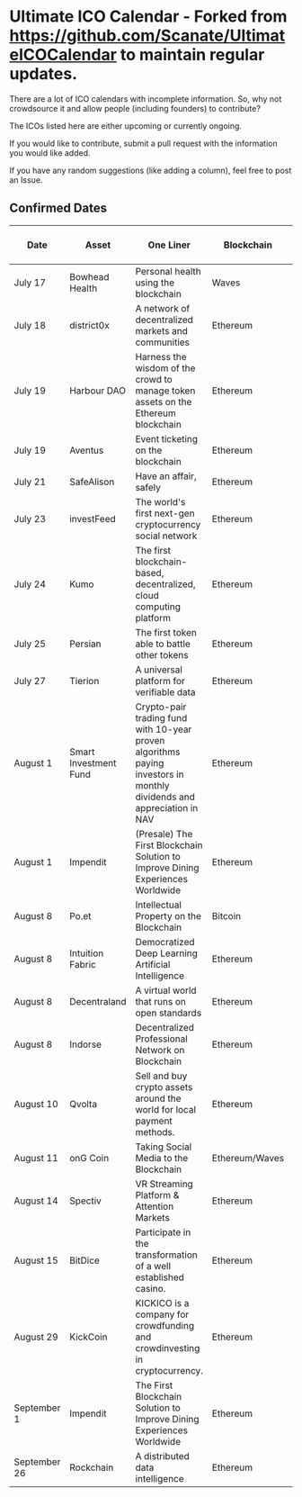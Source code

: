 # Ultimate ICO Calendar - Forked from https://github.com/Scanate/UltimateICOCalendar to maintain regular updates.

There are a lot of ICO calendars with incomplete information. So, why not crowdsource it and allow people (including founders) to contribute?

The ICOs listed here are either upcoming or currently ongoing.

If you would like to contribute, submit a pull request with the information you would like added.

If you have any random suggestions (like adding a column), feel free to post an Issue.

## Confirmed Dates

| Date  | Asset | One Liner | Blockchain | Website | Slack Invite Link | Reddit | Twitter
| ------------- | ------------- | ------------- | ------------- | ------------- | ------------- | ------------- | ------------- |
| July 17 | Bowhead Health |Personal health using the blockchain | Waves | [Link](https://www.bowheadhealth.com/) | [Link](https://bowhead-slack.herokuapp.com/) | [Link](https://www.reddit.com/r/bowhead/) | [Link](https://twitter.com/bowheadhealth) |
| July 18 | district0x | A network of decentralized markets and communities | Ethereum | [Link](https://district0x.io/) | [Link](https://district0x-slack.herokuapp.com/) | | [Link](https://twitter.com/district0x) |
| July 19 | Harbour DAO |Harness the wisdom of the crowd to manage token assets on the Ethereum blockchain | Ethereum | [Link](https://harbour.tokenate.io/) | [Link](https://harbourdao.herokuapp.com/) | [Link](https://www.reddit.com/r/HarbourDao/) | [Link](https://twitter.com/HarbourDao) |
| July 19 | Aventus | Event ticketing on the blockchain | Ethereum | [Link](https://aventus.io/) | [Link](https://slack.aventus.io/) | [Link](https://www.reddit.com/r/aventus/) | [Link](https://twitter.com/AventusSystems) |
| July 21 | SafeAlison | Have an affair, safely | Ethereum | [Link](https://safealison.com/) | | | [Link](https://twitter.com/SafealisonSafe) |
| July 23 | investFeed | The world's first next-gen cryptocurrency social network| Ethereum | [Link](https://tokensale.investfeed.com/) | [Link](https://join.slack.com/t/investfeed/shared_invite/MjEzMzg1NTc0MTYxLTE1MDAzMTkxOTYtNGE0MzFhOTI5Yg) | [Link](https://www.reddit.com/r/investFeedOfficial/) | [Link](https://twitter.com/investfeed) |
| July 24 | Kumo | The first blockchain-based, decentralized, cloud computing platform| Ethereum | [Link](https://www.kumocoin.com/) | | | |
| July 25 | Persian | The first token able to battle other tokens| Ethereum | [Link](http://persian.brainmote.com.s3-website.eu-central-1.amazonaws.com) |  |  | [Link](https://twitter.com/persian_token) |
| July 27 | Tierion | A universal platform for verifiable data | Ethereum | [Link](https://goo.gl/C66Yzk) |  | [Link](https://www.reddit.com/r/tierion) | [Link](https://twitter.com/tierion) |
| August 1 | Smart Investment Fund | Crypto-pair trading fund with 10-year proven algorithms paying investors in monthly dividends and appreciation in NAV | Ethereum | [Link](https://SmartIFT.com) | | [Link](https://www.reddit.com/r/SmartIFT/) | [Link](https://twitter.com/SmartIFT) |
| August 1 | Impendit | (Presale) The First Blockchain Solution to Improve Dining Experiences Worldwide  | Ethereum | [Link](http://impendit.com) | [Link](https://impendit.herokuapp.com/) | [Link](https://www.reddit.com/r/impendit/) | [Link](https://twitter.com/impendit) |
| August 8 | Po.et | Intellectual Property on the Blockchain | Bitcoin | [Link](https://po.et/) | [Link](https://poet-slack.herokuapp.com/) | |[Link](https://twitter.com/_poetproject) |
| August 8 | Intuition Fabric | Democratized Deep Learning Artificial Intelligence | Ethereum | [Link](http://intuitionfabric.com/) || [Link](https://www.reddit.com/r/IntuitionFabric/) | [Link](https://twitter.com/IntuitMachine)
| August 8 | Decentraland | A virtual world that runs on open standards | Ethereum | [Link](https://decentraland.org/) |[Link](https://slack.decentraland.org/)| [Link](https://www.reddit.com/r/decentraland/) | [Link](https://twitter.com/decentraland) |
| August 8 | Indorse | Decentralized Professional Network on Blockchain | Ethereum | [Link](https://indorse.io) |[Link](https://slack.indorse.io)| [Link](https://www.reddit.com/r/indorse) | [Link](https://twitter.com/joinindorse) |
| August 10 | Qvolta | Sell and buy crypto assets around the world for local payment methods. | Ethereum | [Link](http://qvolta.com) | | [Link](https://www.reddit.com/user/Qvolta/?ref=search_subreddits) | [Link](https://twitter.com/Qvolta_platform) |
| August 11 | onG Coin | Taking Social Media to the Blockchain | Ethereum/Waves | [Link](https://www.ongcoin.io/) | | [Link](https://www.reddit.com/user/onG_social/) | [Link](https://twitter.com/Ong_Social) |
| August 14 | Spectiv | VR Streaming Platform & Attention Markets | Ethereum | [Link](https://spectivvr.com/) | [Link](https://slackpass.io/spectivvr) | | [Link](https://www.twitter.com/spectivvr) |
| August 15 | BitDice | Participate in the transformation of a well established casino.  | Ethereum | [Link](https://ico.bitdice.me/) | [Link](http://slack.bitdice.me/) | [Link](https://www.reddit.com/r/BitDiceCasino/) | [Link](https://twitter.com/BitDice) |
| August 29 | KickCoin | KICKICO is a company for crowdfunding and crowdinvesting in cryptocurrency. | Ethereum | [Link](https://www.kickico.com/) | [Link](https://crowd-ico.slack.com/join/shared_invite/MjA4NjQ0ODMzOTg0LTE0OTk0MjEzMTItNjk4YjMwYTkyZQ) | [Link](https://www.reddit.com/r/KickICO/comments/6n3ag3/welcome_to_rkickico/) | [Link](https://twitter.com/kickicoplatform) |
| September 1 | Impendit | The First Blockchain Solution to Improve Dining Experiences Worldwide  | Ethereum | [Link](http://impendit.com) | [Link](https://impendit.herokuapp.com/) | [Link](https://www.reddit.com/r/impendit/) | [Link](https://twitter.com/impendit) |
| September 26 | Rockchain | A distributed data intelligence | Ethereum | [Link](http://rockchain.org/) | [Link](http://rockteam.org) | [Link](https://www.reddit.com/r/rockchain/) | [Link](https://twitter.com/alphadinos) |
